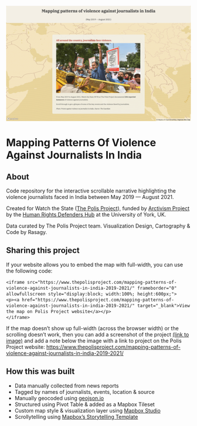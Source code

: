 ![Mapping Patterns Of Violence Against Journalists In India: Cover Image](https://github.com/rasagy/polis-project-journalists/raw/main/Polis-Project-Journalists-Cover.png)

# Mapping Patterns Of Violence Against Journalists In India

## About
Code repository for the interactive scrollable narrative highlighting the violence journalists faced in India between May 2019 — August 2021.

Created for Watch the State ([The Polis Project](https://www.thepolisproject.com/)), funded by [Arctivism Project](https://www.hrdhub.org/arctivism) by the [Human Rights Defenders Hub](https://www.hrdhub.org/documenting-state-violence) at the University of York, UK. 

Data curated by The Polis Project team. Visualization Design, Cartography & Code by Rasagy.

## Sharing this project

If your website allows you to embed the map with full-width, you can use the following code:
````
<iframe src="https://www.thepolisproject.com/mapping-patterns-of-violence-against-journalists-in-india-2019-2021/" frameborder="0" allowfullscreen style="display:block; width:100%; height:600px;">
<p><a href="https://www.thepolisproject.com/mapping-patterns-of-violence-against-journalists-in-india-2019-2021/" target="_blank">View the map on Polis Project website</a></p>
</iframe>
````

If the map doesn’t show up full-width (across the browser width) or the scrolling doesn’t work, then you can add a screenshot of the project [(link to image)](https://github.com/rasagy/polis-project-journalists/raw/main/Polis-Project-Journalists-Cover.png) and add a note below the image with a link to project on the Polis Project website: https://www.thepolisproject.com/mapping-patterns-of-violence-against-journalists-in-india-2019-2021/

## How this was built

* Data manually collected from news reports
* Tagged by names of journalists, events, location & source
* Manually geocoded using [geojson.io](https://geojson.io/)
* Structured using Pivot Table & added as a Mapbox Tileset
* Custom map style & visualization layer using [Mapbox Studio](https://mapbox.com/)
* Scrollytelling using [Mapbox’s Storytelling Template](https://github.com/mapbox/storytelling)
